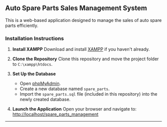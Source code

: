 
## Auto Spare Parts Sales Management System

This is a web-based application designed to manage the sales of auto spare parts efficiently.

### Installation Instructions

1. **Install XAMPP**
   Download and install [XAMPP](https://www.apachefriends.org/index.html) if you haven't already.

2. **Clone the Repository**
   Clone this repository and move the project folder to `C:\xampp\htdocs`.

3. **Set Up the Database**

   * Open [phpMyAdmin](http://localhost/phpmyadmin).
   * Create a new database named `spare_parts`.
   * Import the `spare_parts.sql` file (included in this repository) into the newly created database.

4. **Launch the Application**
   Open your browser and navigate to:
   [http://localhost/spare\_parts\_management](http://localhost/spare_parts_management)

---

